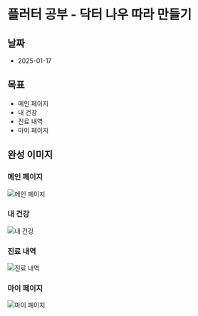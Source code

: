 # 플러터 공부 - 닥터 나우 따라 만들기
## 날짜
- 2025-01-17

## 목표
- 메인 페이지
- 내 건강
- 진료 내역
- 마이 페이지

## 완성 이미지
### 메인 페이지
![메인 페이지](/assets/comple/main.png)

### 내 건강
![내 건강](/assets/comple/my_health.png)

### 진료 내역
![진료 내역](/assets/comple/history.png)

### 마이 페이지
![마이 페이지](/assets/comple/my_info.png)